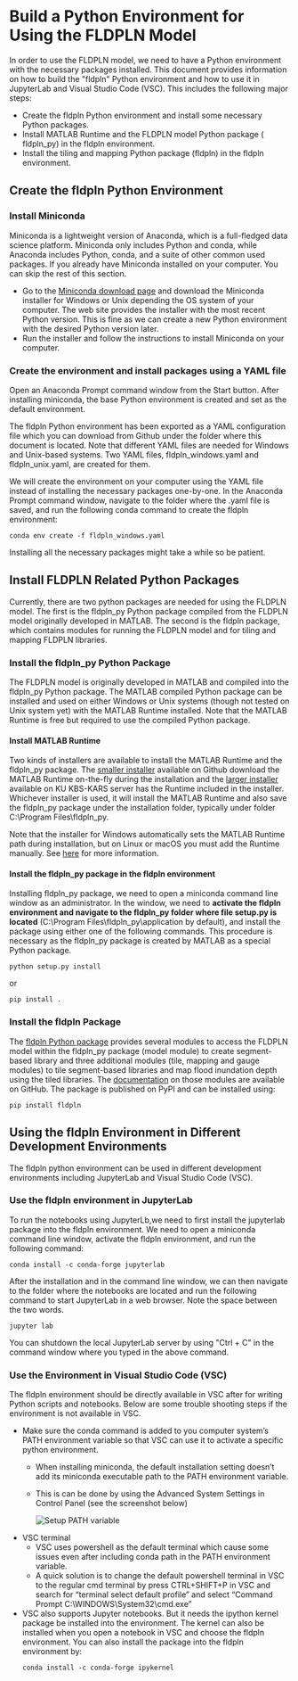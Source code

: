 # Build a Python Environment for Using the FLDPLN Model

In order to use the FLDPLN model, we need to have a Python environment with the necessary packages installed. This document provides information on how to build the "fldpln" Python environment and how to use it in JupyterLab and Visual Studio Code (VSC). This includes the following major steps:
* Create the fldpln Python environment and install some necessary Python packages.
* Install MATLAB Runtime and the FLDPLN model Python package ( fldpln_py) in the fldpln environment.
* Install the tiling and mapping Python package (fldpln) in the fldpln environment. 

## Create the fldpln Python Environment

### Install Miniconda

Miniconda is a lightweight version of Anaconda, which is a full-fledged data science platform. Miniconda only includes Python and conda, while Anaconda includes Python, conda, and a suite of other common used packages. If you already have Miniconda installed on your computer. You can skip the rest of this section.

* Go to the [Miniconda download page](https://docs.conda.io/en/latest/miniconda.html#windows-installers) and download the Miniconda installer for Windows or Unix depending the OS system of your computer. The web site provides the installer with the most recent Python version. This is fine as we can create a new Python environment with the desired Python version later.
* Run the installer and follow the instructions to install Miniconda on your computer.

### Create the environment and install packages using a YAML file

Open an Anaconda Prompt command window from the Start button. After installing miniconda, the base Python environment is created and set as the default environment. 

The fldpln Python environment has been exported as a YAML configuration file which you can download from Github under the folder where this document is located. Note that different YAML files are needed for Windows and Unix-based systems. Two YAML files, fldpln_windows.yaml and fldpln_unix.yaml, are created for them.

We will create the environment on your computer using the YAML file instead of installing the necessary packages one-by-one. In the Anaconda Prompt command window, navigate to the folder where the .yaml file is saved, and run the following conda command to create the fldpln environment:
```
conda env create -f fldpln_windows.yaml
```
Installing all the necessary packages might take a while so be patient.

## Install FLDPLN Related Python Packages

Currently, there are two python packages are needed for using the FLDPLN model. The first is the fldpln_py Python package compiled from the FLDPLN model originally developed in MATLAB. The second is the fldpln package, which contains modules for running the FLDPLN model and for tiling and mapping FLDPLN libraries.  

### Install the fldpln_py Python Package

The FLDPLN model is originally developed in MATLAB and compiled into the fldpln_py Python package. The MATLAB compiled Python package can be installed and used on either Windows or Unix systems (though not tested on Unix system yet) with the MATLAB Runtime installed. Note that the MATLAB Runtime is free but required to use the compiled Python package.

#### Install MATLAB Runtime

Two kinds of installers are available to install the MATLAB Runtime and the fldpln_py package. The [smaller installer](https://github.com/XingongLi/fldpln/blob/main/fldpln_py/fldpln_py_Installer_web.exe) available on Github download the MATLAB Runtime on-the-fly during the installation and the [larger installer](https://itprdkarsap.home.ku.edu/download/fldpln/fldpln_py_installer_mcr.exe) available on KU KBS-KARS server has the Runtime included in the installer. Whichever installer is used, it will install the MATLAB Runtime and also save the fldpln_py package under the installation folder, typically under folder C:\Program Files\fldpln_py.

Note that the installer for Windows automatically sets the MATLAB Runtime path during installation, but on Linux or macOS you must add the Runtime manually. See [here](https://www.mathworks.com/help/compiler_sdk/cxx/mcr-path-settings-for-run-time-deployment.html) for more information.

#### Install the fldpln_py package in the fldpln environment

Installing fldpln_py package, we need to open a miniconda command line window as an administrator. In the window, we need to **activate the fldpln environment and navigate to the fldpln_py folder where file setup.py is located** (C:\Program Files\fldpln_py\application by default), and install the package using either one of the following commands. This procedure is necessary as the fldpln_py package is created by MATLAB as a special Python package.
```
python setup.py install
```
or
```
pip install .
```

### Install the fldpln Package

The [fldpln Python package](https://pypi.org/project/fldpln/) provides several modules to access the FLDPLN model within the fldpln_py package (model module) to create segment-based library and three additional modules (tile, mapping and gauge modules) to tile segment-based libraries and map flood inundation depth using the tiled libraries. The [documentation](https://xingongli.github.io/fldpln/) on those modules are available on GitHub. The package is published on PyPI and can be installed using:
```
pip install fldpln
``` 

## Using the fldpln Environment in Different Development Environments

The fldpln python environment can be used in different development environments including JupyterLab and Visual Studio Code (VSC).

### Use the fldpln environment in JupyterLab

To run the notebooks using JupyterLb,we need to first install the jupyterlab package into the fldpln environment. We need to open a miniconda command line window, activate the fldpln environment, and run the following command:
  ```
  conda install -c conda-forge jupyterlab
  ```
After the installation and in the command line window, we can then navigate to the folder where the notebooks are located and run the following command to start JupyterLab in a web browser. Note the space between the two words.
```
jupyter lab
```
You can shutdown the local JupyterLab server by using "Ctrl + C" in the command window where you typed in the above command.

### Use the Environment in Visual Studio Code (VSC)

The fldpln environment should be directly available in VSC after for writing Python scripts and notebooks. Below are some trouble shooting steps if the environment is not available in VSC.
* Make sure the conda command is added to you computer system’s PATH environment variable so that VSC can use it to activate a specific python environment.
  * When installing miniconda, the default installation setting doesn’t add its miniconda executable path to the PATH environment variable.
  * This is can be done by using the Advanced System Settings in Control Panel (see the screenshot below)

    ![Setup PATH variable](./images/PATH_environment_variables.png)
* VSC terminal 
  * VSC uses powershell as the default terminal which cause some issues even after including conda path in the PATH environment variable.
  * A quick solution is to change the default powershell terminal in VSC to the regular cmd terminal by press CTRL+SHIFT+P in VSC and search for “terminal select default profile” and select “Command Prompt C:\WINDOWS\System32\cmd.exe”
* VSC also supports Jupyter notebooks. But it needs the ipython kernel package be installed into the environment. The kernel can also be installed when you open a notebook in VSC and choose the fldpln environment. You can also install the package into the fldpln environment by:
  ```
  conda install -c conda-forge ipykernel
  ```